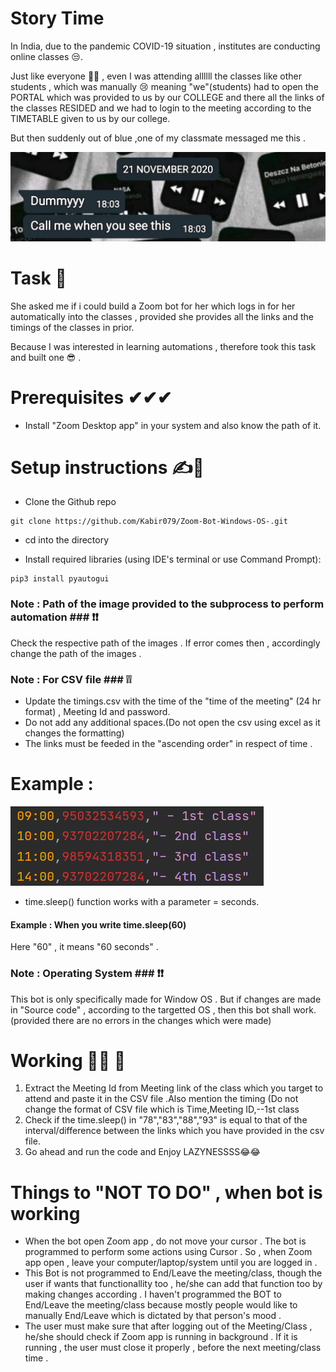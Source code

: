 # Story Time 
In India, due to the pandemic COVID-19 situation , institutes are conducting  online classes 😒.

Just like everyone 🤷‍♂️ , even I was attending allllll the classes like other students , which was manually 😢 meaning "we"(students) had to open the PORTAL which was provided to us by our COLLEGE and there all the links of the classes RESIDED and we had to login to the meeting  according to the TIMETABLE given to us by our college.

But then suddenly out of blue ,one of my classmate messaged me this . 

![](readme.md_images/One.jpeg)

# Task 📝

She asked me if i could build a Zoom bot for her which logs in for her automatically into the classes , provided she provides all the links and the timings of the classes in prior.

Because I was interested in learning automations , therefore took this task and built one 😎 .

# Prerequisites ✔✔✔

* Install "Zoom Desktop app" in your system and also know the path of it.


# Setup instructions ✍🧐 #
* Clone the Github repo
```
git clone https://github.com/Kabir079/Zoom-Bot-Windows-OS-.git
```

* cd into the directory

* Install required libraries (using IDE's terminal or use Command Prompt):
```
pip3 install pyautogui
```
### Note : Path of the image provided to the subprocess to perform automation ### ❗❗

Check the respective path of the images .
If error comes then , accordingly change the path of the images .

### Note : For CSV file ### ❕❕
* Update the timings.csv with the time of the "time of the meeting" (24 hr format) , Meeting Id and password.
* Do not add any additional spaces.(Do not open the csv using excel as it changes the formatting)
* The links must be feeded in the "ascending order" in respect of time .
# Example : #

![](readme.md_images/two.png)

* time.sleep() function works with a parameter = seconds. 
#### Example : When you write time.sleep(60) ####
 Here "60" , it means "60 seconds" .
 
### Note : Operating System ### ❗❗
This bot is only specifically made for Window OS . But if changes are made in "Source code" , according to the targetted OS , then this bot shall work.
(provided there are no errors in the changes which were made)

# Working 🏃‍♂️ 🚀
1. Extract the Meeting Id from Meeting link of the class which you target to attend and paste it in the CSV file .Also mention the timing (Do not change the format of CSV file which is Time,Meeting ID,--1st class
2. Check if the time.sleep() in "78","83","88","93" is equal to that of the interval/difference between the links which you have provided in the csv file.
3. Go ahead and run the code and Enjoy LAZYNESSSS😂😂

# Things to "NOT TO DO" , when bot is working 
* When the bot open Zoom app , do not move your cursor . The bot is programmed to perform some actions using Cursor . So , when Zoom app open , leave your computer/laptop/system until you are logged in .
* This Bot is not programmed to End/Leave the meeting/class, though the user if wants that functionallity too , he/she can add that function too by making changes according .
 I haven't programmed the BOT to End/Leave the meeting/class because mostly people would like to manually End/Leave  which is dictated by that person's mood .
* The user must make sure that after logging out of the Meeting/Class , he/she should check if Zoom app is running in background . If it is running , the user must close it properly , before the next meeting/class time .

